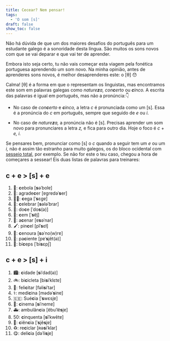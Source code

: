 ```yaml
---
title: Cecear? Nem pensar!
tags:
  - 'O som [s]'
draft: false
show_toc: false
---
```

Não há dúvida de que um dos maiores desafios do português para um estudante galego é a sonoridade desta língua. São muitos os sons novos com que se vai deparar e que vai ter de aprender.

Embora isto seja certo, tu não vais começar esta viagem pela fonética portuguesa aprendendo um som novo. Na minha opinião, antes de aprenderes sons novos, é melhor desaprenderes este: o [θ] 😯

Calma! [θ] é a forma em que o representam os linguistas, mas encontramos este som em palavras galegas como *nature**z**a,* *con**c**erto* ou ***c**inco.* A escrita das palavras é igual em português, mas não a pronúncia:👇

- No caso de *con**c**erto* e ***c**inco,* a letra *c* é pronunciada como um [s]. Essa é a pronúncia do *c* em português, sempre que seguido de *e* ou *i*.

- No caso de *nature**z**a,* a pronúncia não é [s]. Precisas aprender um som novo para pronunciares a letra *z,* e fica para outro dia. Hoje o foco é  *c* + *e, i.*

Se pensares bem, pronunciar como [s] o *c* quando a seguir tem um *e* ou um *i,* não é assim tão estranho para muito galegos, os do bloco ocidental com [sesseio total](https://gl.wikipedia.org/wiki/Isoglosa#/media/Ficheiro:Seseo_idioma_gallego.png), por exemplo. Se não for este o teu caso, chegou a hora de começares a sessear! Eis duas listas de palavras para treinares:

## c + e > [s] + e

1. <e-moji>🧅</e-moji>: **c**ebola [**s**əˈbolɐ]
2. <e-moji>🙏</e-moji>: agrade**c**er [ɐɡrɐdəˈ**s**er]
3. <e-moji>👩‍🦯</e-moji>: **c**ega [ˈ**s**ɛɡɐ]
4. <e-moji>🥳</e-moji>: **c**elebrar [**s**ələˈbrar]
5. <e-moji>🍬</e-moji>: do**c**e [ˈdo**s**(ə)]
6. <e-moji>💯</e-moji>: **c**em [ˈ**s**ɐ̃j̃]
7. <e-moji>🙋</e-moji>: a**c**enar [ɐ**s**əˈnar]
8. <e-moji>🖌️</e-moji>: pin**c**el [pĩˈ**s**ɛɫ]
9. <e-moji>🥕</e-moji>: **c**enoura [**s**əˈno(w)rɐ]
10. <e-moji>🤒</e-moji>: pa**c**iente [pɐˈ**s**jẽt(ə)]
11. <e-moji>💪</e-moji>: bí**c**eps [ˈbi**s**ɛpʃ]

## c + e > [s] + i

1. <e-moji>🏙️</e-moji>: **c**idade [**s**iˈdad(ə)]
2. <e-moji>🚲</e-moji>: bi**c**icleta [bi**s**iˈklɛtɐ]
3. <e-moji>👏</e-moji>: feli**c**itar [fəli**s**iˈtar]
4. <e-moji>⚕️</e-moji>: medi**c**ina [mədəˈ**s**inɐ]
5. <e-moji>🇸🇪</e-moji>: Sué**c**ia [ˈ**s**wɛsjɐ]
6. <e-moji>🎦</e-moji>: **c**inema [**s**iˈnemɐ]
7. <e-moji>🚑</e-moji>: ambulân**c**ia [ɐ̃buˈlɐ̃**s**jɐ]
8. <e-moji>50</e-moji>: **c**inquenta [**s**ĩˈkwẽtɐ]
9. <e-moji>🔬</e-moji>: **c**iên**c**ia [ˈ**s**jẽ**s**jɐ]
10. <e-moji>♻️</e-moji>: re**c**iclar [ʀə**s**iˈklar]
11. <e-moji>😋</e-moji>: delí**c**ia [dəˈli**s**jɐ]
